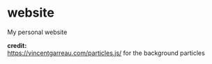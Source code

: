 # website
My personal website

**credit:**\
https://vincentgarreau.com/particles.js/ for the background particles